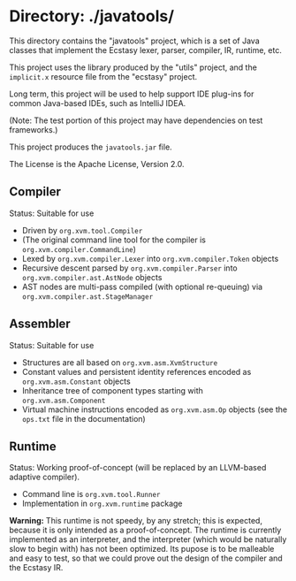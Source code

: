 # Directory: ./javatools/ #

This directory contains the "javatools" project, which is a
set of Java classes that implement the Ecstasy lexer, parser,
compiler, IR, runtime, etc.

This project uses the library produced by the "utils" project,
and the `implicit.x` resource file from the "ecstasy" project.

Long term, this project will be used to help support IDE
plug-ins for common Java-based IDEs, such as IntelliJ IDEA.

(Note: The test portion of this project may have dependencies
on test frameworks.) 

This project produces the `javatools.jar` file.

The License is the Apache License, Version 2.0. 

## Compiler

Status: Suitable for use

* Driven by `org.xvm.tool.Compiler`
* (The original command line tool for the compiler is
  `org.xvm.compiler.CommandLine`)
* Lexed by `org.xvm.compiler.Lexer` into
  `org.xvm.compiler.Token` objects
* Recursive descent parsed by `org.xvm.compiler.Parser` into
  `org.xvm.compiler.ast.AstNode` objects
* AST nodes are multi-pass compiled (with optional re-queuing)
  via `org.xvm.compiler.ast.StageManager`

## Assembler

Status: Suitable for use

* Structures are all based on `org.xvm.asm.XvmStructure`
* Constant values and persistent identity references encoded
  as `org.xvm.asm.Constant` objects
* Inheritance tree of component types starting with
  `org.xvm.asm.Component`
* Virtual machine instructions encoded as `org.xvm.asm.Op`
  objects (see the `ops.txt` file in the documentation)

## Runtime

Status: Working proof-of-concept (will be replaced by an
LLVM-based adaptive compiler).

* Command line is `org.xvm.tool.Runner`
* Implementation in `org.xvm.runtime` package

**Warning:** This runtime is not speedy, by any stretch; this
is expected, because it is only intended as a proof-of-concept.
The runtime is currently implemented as an interpreter, and
the interpreter (which would be naturally slow to begin with)
has not been optimized. Its pupose is to be malleable and easy
to test, so that we could prove out the design of the compiler
and the Ecstasy IR.
